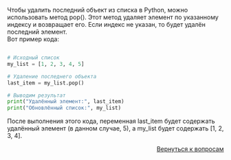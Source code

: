 Чтобы удалить последний объект из списка в Python, можно использовать метод pop(). Этот метод удаляет элемент по
указанному индексу и возвращает его. Если индекс не указан, то будет удалён последний элемент.\
Вот пример кода:

```python

# Исходный список
my_list = [1, 2, 3, 4, 5]

# Удаление последнего объекта
last_item = my_list.pop()

# Выводим результат
print("Удалённый элемент:", last_item)
print("Обновлённый список:", my_list)
```

После выполнения этого кода, переменная last_item будет содержать удалённый элемент (в данном случае, 5),
а my_list будет содержать [1, 2, 3, 4].

<div align="right">

[Вернуться к вопросам](../Вопросы.md)

</div>
